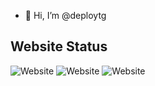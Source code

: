 - 👋 Hi, I’m @deploytg


## Website Status

<img alt="Website" src="https://img.shields.io/website?down_color=red&down_message=Offline&label=santo-day&style=for-the-badge&up_color=green&up_message=Online&url=https%3A%2F%2Fdeploytg.github.io%2FSanto-Day%2F">

<img alt="Website" src="https://img.shields.io/website?down_color=red&down_message=Offline&label=Bigfox&style=for-the-badge&up_color=green&up_message=Online&url=https%3A%2F%2Fdeploytg.github.io%2Fbigfox-web%2F%23%2F">

<img alt="Website" src="https://img.shields.io/website?down_color=red&down_message=Offline&label=CU%20Companion&style=for-the-badge&up_color=green&up_message=Online&url=https%3A%2F%2Fdeploytg.github.io%2FCU-Companion%2F">
